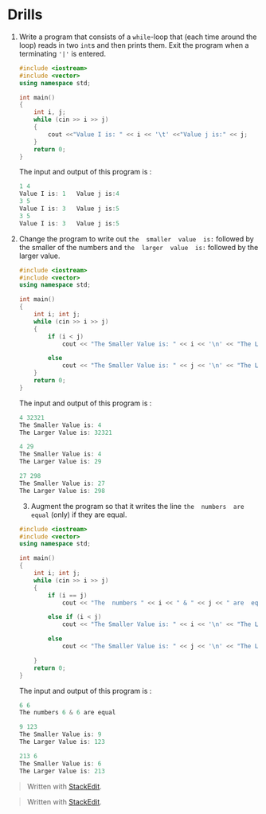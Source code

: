 # Drills

1.  Write a program that consists of a  `while`-loop that (each time around the loop) reads in two  `int`s and then prints them. Exit the program when a terminating  `'|'`  is entered.

	```cpp
	#include <iostream>
	#include <vector>
	using namespace std;

	int main()
	{
		int i, j;
		while (cin >> i >> j)
		{
			cout <<"Value I is: " << i << '\t' <<"Value j is:" << j;
		}
		return 0;
	}
	```
	The input and output of this program is :

	```cpp
	1 4
	Value I is: 1   Value j is:4
	3 5
	Value I is: 3   Value j is:5
	3 5
	Value I is: 3   Value j is:5
	```
	
2.  Change the program to write out  `the  smaller  value  is:`  followed by the smaller of the numbers and  `the  larger  value  is:`  followed by the larger value.

	```cpp
	#include <iostream>
	#include <vector>
	using namespace std;

	int main()
	{
		int i; int j;
		while (cin >> i >> j)
		{
			if (i < j)
				cout << "The Smaller Value is: " << i << '\n' << "The Larger Value is: " << j<<"\n\n";

			else
				cout << "The Smaller Value is: " << j << '\n' << "The Larger Value is: " << i << "\n\n";
		}
		return 0;
	}
	```
	The input and output of this program is :

	```cpp
	4 32321
	The Smaller Value is: 4
	The Larger Value is: 32321

	4 29
	The Smaller Value is: 4
	The Larger Value is: 29

	27 298
	The Smaller Value is: 27
	The Larger Value is: 298
	```
	3.   Augment the program so that it writes the line  `the  numbers  are  equal`  (only) if they are equal.

	```cpp
	#include <iostream>
	#include <vector>
	using namespace std;

	int main()
	{
		int i; int j;
		while (cin >> i >> j)
		{
			if (i == j)
				cout << "The  numbers " << i << " & " << j << " are  equal";

			else if (i < j)
				cout << "The Smaller Value is: " << i << '\n' << "The Larger Value is: " << j << "\n\n";

			else 
				cout << "The Smaller Value is: " << j << '\n' << "The Larger Value is: " << i << "\n\n";

		}
		return 0;
	}

	```
	The input and output of this program is :

	```cpp
	6 6
	The numbers 6 & 6 are equal

	9 123
	The Smaller Value is: 9
	The Larger Value is: 123

	213 6
	The Smaller Value is: 6
	The Larger Value is: 213
	```

> Written with [StackEdit](https://stackedit.io/).


> Written with [StackEdit](https://stackedit.io/).
<!--stackedit_data:
eyJoaXN0b3J5IjpbMTM4MzMxMTk2MSwxNDIzMjk1MjEwLC00Mz
I4NDAwNjNdfQ==
-->